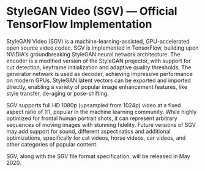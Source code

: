 # StyleGAN Video (SGV) &mdash; Official TensorFlow Implementation

StyleGAN Video (SGV) is a machine-learning-assisted, GPU-accelerated open source video codec. SGV is implemented in TensorFlow, building upon NVIDIA's groundbreaking StyleGAN neural network architecture. The encoder is a modified version of the StyleGAN projector, with support for cut detection, keyframe initialization and adaptive quality thresholds. The generator network is used as decoder, achieving impressive performance on modern GPUs. StyleGAN latent vectors can be exported and imported directly, enabling a variety of popular image enhancement features, like style transfer, de-aging or pose-shifting.

SGV supports full HD 1080p (upsampled from 1024p) video at a fixed aspect ratio of 1:1, popular in the machine learning community. While highly optimized for frontal human portrait shots, it can represent arbitrary sequences of moving images with stunning fidelity. Future versions of SGV may add support for sound, different aspect ratios and additional optimizations, specifically for cat videos, horse videos, car videos, and other categories of popular content.

SGV, along with the SGV file format specification, will be released in May 2020.
